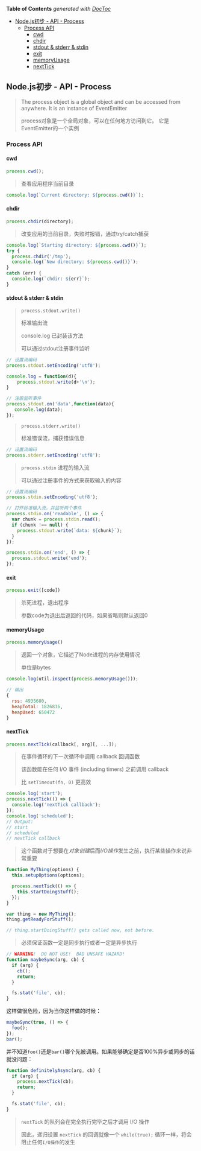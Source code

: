 <!-- START doctoc generated TOC please keep comment here to allow auto update -->
<!-- DON'T EDIT THIS SECTION, INSTEAD RE-RUN doctoc TO UPDATE -->
**Table of Contents**  *generated with [DocToc](https://github.com/thlorenz/doctoc)*

- [Node.js初步 - API - Process](#nodejs%E5%88%9D%E6%AD%A5---api---process)
  - [Process API](#process-api)
    - [cwd](#cwd)
    - [chdir](#chdir)
    - [stdout & stderr & stdin](#stdout--stderr--stdin)
    - [exit](#exit)
    - [memoryUsage](#memoryusage)
    - [nextTick](#nexttick)

<!-- END doctoc generated TOC please keep comment here to allow auto update -->

## Node.js初步 - API - Process

> The process object is a global object and can be accessed from anywhere. It is an instance of EventEmitter
> 
> process对象是一个全局对象，可以在任何地方访问到它。 它是EventEmitter的一个实例

### Process API

#### cwd

```javascript
process.cwd();
```
> 查看应用程序当前目录

```javascript
console.log(`Current directory: ${process.cwd()}`);
```

#### chdir

```javascript
process.chdir(directory);
```

> 改变应用的当前目录，失败时报错，通过try/catch捕获

```javascript
console.log(`Starting directory: ${process.cwd()}`);
try {
  process.chdir('/tmp');
  console.log(`New directory: ${process.cwd()}`);
}
catch (err) {
  console.log(`chdir: ${err}`);
}
```

#### stdout & stderr & stdin


> `process.stdout.write()`
> 
> 标准输出流
> 
> console.log 已封装该方法
> 
> 可以通过stdout注册事件监听

```javascript
// 设置流编码
process.stdout.setEncoding('utf8');

console.log = function(d){
    process.stdout.write(d+'\n');
}
```

```javascript
// 注册监听事件
process.stdout.on('data',function(data){
   console.log(data);
});
```

> `process.stderr.write()`
> 
> 标准错误流，捕获错误信息

```javascript
// 设置流编码
process.stderr.setEncoding('utf8');
```

> `process.stdin` 进程的输入流
> 
> 可以通过注册事件的方式来获取输入的内容

```javascript
// 设置流编码
process.stdin.setEncoding('utf8');

// 打开标准输入流，并监听两个事件
process.stdin.on('readable', () => {
  var chunk = process.stdin.read();
  if (chunk !== null) {
    process.stdout.write(`data: ${chunk}`);
  }
});

process.stdin.on('end', () => {
  process.stdout.write('end');
});
```

#### exit

```javascript
process.exit([code])
```

> 杀死进程，退出程序
> 
> 参数code为退出后返回的代码，如果省略则默认返回0

#### memoryUsage

```javascript
process.memoryUsage()
```

> 返回一个对象，它描述了Node进程的内存使用情况
> 
> 单位是bytes

```javascript
console.log(util.inspect(process.memoryUsage())); 

// 输出
{ 
  rss: 4935680,
  heapTotal: 1826816,
  heapUsed: 650472 
}
```

#### nextTick

```javascript
process.nextTick(callback[, arg][, ...]);
```
> 在事件循环的下一次循环中调用 callback 回调函数
> 
> 该函数能在任何 I/O 事件 (including timers) 之前调用 callback
> 
> 比 `setTimeout(fn, 0)` 更高效

```javascript
console.log('start');
process.nextTick(() => {
  console.log('nextTick callback');
});
console.log('scheduled');
// Output:
// start
// scheduled
// nextTick callback
```
> 这个函数对于想要在*对象创建*后而*I/O操作*发生之前，执行某些操作来说非常重要

```javascript
function MyThing(options) {
  this.setupOptions(options);

  process.nextTick(() => {
    this.startDoingStuff();
  });
}

var thing = new MyThing();
thing.getReadyForStuff();

// thing.startDoingStuff() gets called now, not before.
```
> 必须保证函数一定是同步执行或者一定是异步执行

```javascript
// WARNING!  DO NOT USE!  BAD UNSAFE HAZARD!
function maybeSync(arg, cb) {
  if (arg) {
    cb();
    return;
  }

  fs.stat('file', cb);
}
```
这样做很危险，因为当你这样做的时候：

```javascript
maybeSync(true, () => {
  foo();
});
bar();
```
并不知道`foo()`还是`bar()`哪个先被调用。如果能够确定是否100%异步或同步的话就没问题：

```javascript
function definitelyAsync(arg, cb) {
  if (arg) {
    process.nextTick(cb);
    return;
  }

  fs.stat('file', cb);
}
```

> `nextTick` 的队列会在完全执行完毕之后才调用 I/O 操作
> 
> 因此，递归设置 `nextTick` 的回调就像一个 `while(true);` 循环一样，将会阻止任何`I/O操作`的发生